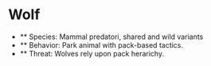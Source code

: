 # Wolf
- ** Species: Mammal predatori, shared and wild variants
- ** Behavior: Park animal with pack-based tactics.
- ** Threat: Wolves rely upon pack herarichy.